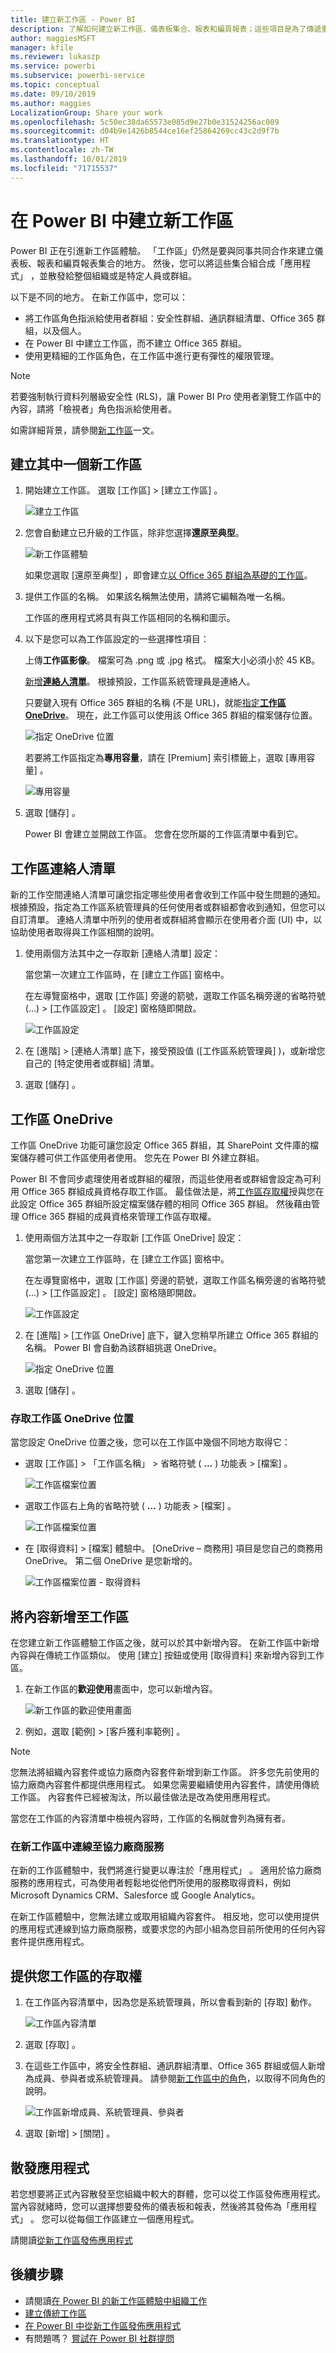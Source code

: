 ```yaml
---
title: 建立新工作區 - Power BI
description: 了解如何建立新工作區、儀表板集合、報表和編頁報表；這些項目是為了傳遞重要計量給您的組織而建置。
author: maggiesMSFT
manager: kfile
ms.reviewer: lukaszp
ms.service: powerbi
ms.subservice: powerbi-service
ms.topic: conceptual
ms.date: 09/10/2019
ms.author: maggies
LocalizationGroup: Share your work
ms.openlocfilehash: 5c50ec38da65573e085d9e27b0e31524256ac009
ms.sourcegitcommit: d04b9e1426b8544ce16ef25864269cc43c2d9f7b
ms.translationtype: HT
ms.contentlocale: zh-TW
ms.lasthandoff: 10/01/2019
ms.locfileid: "71715537"
---
```

# <a name="create-the-new-workspaces-in-power-bi"></a>在 Power BI 中建立新工作區

Power BI 正在引進新工作區體驗。 「工作區」仍然是要與同事共同合作來建立儀表板、報表和編頁報表集合的地方。 然後，您可以將這些集合組合成「應用程式」  ，並散發給整個組織或是特定人員或群組。 

以下是不同的地方。 在新工作區中，您可以：

- 將工作區角色指派給使用者群組：安全性群組、通訊群組清單、Office 365 群組，以及個人。
- 在 Power BI 中建立工作區，而不建立 Office 365 群組。
- 使用更精細的工作區角色，在工作區中進行更有彈性的權限管理。

> [!NOTE]
> 若要強制執行資料列層級安全性 (RLS)，讓 Power BI Pro 使用者瀏覽工作區中的內容，請將「檢視者」角色指派給使用者。

如需詳細背景，請參閱[新工作區](service-new-workspaces.md)一文。

## <a name="create-one-of-the-new-workspaces"></a>建立其中一個新工作區

1. 開始建立工作區。 選取 [工作區]   > [建立工作區]  。
   
     ![建立工作區](media/service-create-the-new-workspaces/power-bi-workspace-create.png)

2. 您會自動建立已升級的工作區，除非您選擇**還原至典型**。
   
     ![新工作區體驗](media/service-create-the-new-workspaces/power-bi-new-workspace.png)
     
     如果您選取 [還原至典型]  ，即會建立[以 Office 365 群組為基礎的工作區](service-create-workspaces.md)。 

2. 提供工作區的名稱。 如果該名稱無法使用，請將它編輯為唯一名稱。
   
     工作區的應用程式將具有與工作區相同的名稱和圖示。
   
1. 以下是您可以為工作區設定的一些選擇性項目：

    上傳**工作區影像**。 檔案可為 .png 或 .jpg 格式。 檔案大小必須小於 45 KB。
    
    [新增**連絡人清單**](#workspace-contact-list)。 根據預設，工作區系統管理員是連絡人。 
    
    只要鍵入現有 Office 365 群組的名稱 (不是 URL)，就能[指定**工作區 OneDrive**](#workspace-onedrive)。 現在，此工作區可以使用該 Office 365 群組的檔案儲存位置。 

    ![指定 OneDrive 位置](media/service-create-the-new-workspaces/power-bi-new-workspace-onedrive.png)

    若要將工作區指定為**專用容量**，請在 [Premium]  索引標籤上，選取 [專用容量]  。
     
    ![專用容量](media/service-create-the-new-workspaces/power-bi-workspace-premium.png)

1. 選取 [儲存]  。

    Power BI 會建立並開啟工作區。 您會在您所屬的工作區清單中看到它。 

## <a name="workspace-contact-list"></a>工作區連絡人清單

新的工作空間連絡人清單可讓您指定哪些使用者會收到工作區中發生問題的通知。 根據預設，指定為工作區系統管理員的任何使用者或群組都會收到通知，但您可以自訂清單。 連絡人清單中所列的使用者或群組將會顯示在使用者介面 (UI) 中，以協助使用者取得與工作區相關的說明。

1. 使用兩個方法其中之一存取新 [連絡人清單]  設定：

    當您第一次建立工作區時，在 [建立工作區]  窗格中。

    在左導覽窗格中，選取 [工作區]  旁邊的箭號，選取工作區名稱旁邊的省略符號 (...) > [工作區設定]  。 [設定]  窗格隨即開啟。

    ![工作區設定](media/service-create-the-new-workspaces/power-bi-workspace-new-settings.png)

2. 在 [進階]   > [連絡人清單]  底下，接受預設值 ([工作區系統管理員]  )，或新增您自己的 [特定使用者或群組]  清單。 
3. 選取 [儲存]  。

## <a name="workspace-onedrive"></a>工作區 OneDrive

工作區 OneDrive 功能可讓您設定 Office 365 群組，其 SharePoint 文件庫的檔案儲存體可供工作區使用者使用。 您先在 Power BI 外建立群組。 

Power BI 不會同步處理使用者或群組的權限，而這些使用者或群組會設定為可利用 Office 365 群組成員資格存取工作區。 最佳做法是，將[工作區存取權](#give-access-to-your-workspace)授與您在此設定 Office 365 群組所設定檔案儲存體的相同 Office 365 群組。 然後藉由管理 Office 365 群組的成員資格來管理工作區存取權。 

1. 使用兩個方法其中之一存取新 [工作區 OneDrive]  設定：

    當您第一次建立工作區時，在 [建立工作區]  窗格中。

    在左導覽窗格中，選取 [工作區]  旁邊的箭號，選取工作區名稱旁邊的省略符號 (...) > [工作區設定]  。 [設定]  窗格隨即開啟。

    ![工作區設定](media/service-create-the-new-workspaces/power-bi-workspace-new-settings.png)

2. 在 [進階]   > [工作區 OneDrive]  底下，鍵入您稍早所建立 Office 365 群組的名稱。 Power BI 會自動為該群組挑選 OneDrive。

    ![指定 OneDrive 位置](media/service-create-the-new-workspaces/power-bi-new-workspace-onedrive.png)

3. 選取 [儲存]  。

### <a name="access-the-workspace-onedrive-location"></a>存取工作區 OneDrive 位置

當您設定 OneDrive 位置之後，您可以在工作區中幾個不同地方取得它：

- 選取 [工作區]   > 「工作區名稱」  > 省略符號 ( **...** ) 功能表 > [檔案]  。 

    ![工作區檔案位置](media/service-new-workspaces/power-bi-new-workspace-files.png)

- 選取工作區右上角的省略符號 ( **...** ) 功能表 > [檔案]  。

    ![工作區檔案位置](media/service-create-the-new-workspaces/power-bi-new-workspace-files-ellipsis.png)
    
- 在 [取得資料]   > [檔案]  體驗中。 [OneDrive – 商務用]  項目是您自己的商務用 OneDrive。 第二個 OneDrive 是您新增的。

    ![工作區檔案位置 - 取得資料](media/service-create-the-new-workspaces/power-bi-new-workspace-get-data-onedrive.png)

## <a name="add-content-to-your-workspace"></a>將內容新增至工作區

在您建立新工作區體驗工作區之後，就可以於其中新增內容。 在新工作區中新增內容與在傳統工作區類似。 使用 [建立] 按鈕或使用 [取得資料] 來新增內容到工作區。

1. 在新工作區的**歡迎使用**畫面中，您可以新增內容。 

    ![新工作區的歡迎使用畫面](media/service-create-the-new-workspaces/power-bi-workspace-get-data.png)

1. 例如，選取 [範例]   > [客戶獲利率範例]  。

> [!NOTE]
> 您無法將組織內容套件或協力廠商內容套件新增到新工作區。 許多您先前使用的協力廠商內容套件都提供應用程式。 如果您需要繼續使用內容套件，請使用傳統工作區。 內容套件已經被淘汰，所以最佳做法是改為使用應用程式。

當您在工作區的內容清單中檢視內容時，工作區的名稱就會列為擁有者。

### <a name="connecting-to-third-party-services-in-new-workspaces"></a>在新工作區中連線至協力廠商服務

在新的工作區體驗中，我們將進行變更以專注於「應用程式」  。 適用於協力廠商服務的應用程式，可為使用者輕鬆地從他們所使用的服務取得資料，例如 Microsoft Dynamics CRM、Salesforce 或 Google Analytics。

在新工作區體驗中，您無法建立或取用組織內容套件。 相反地，您可以使用提供的應用程式連線到協力廠商服務，或要求您的內部小組為您目前所使用的任何內容套件提供應用程式。 

## <a name="give-access-to-your-workspace"></a>提供您工作區的存取權

1. 在工作區內容清單中，因為您是系統管理員，所以會看到新的 [存取]  動作。

    ![工作區內容清單](media/service-create-the-new-workspaces/power-bi-new-workspace-files-ellipsis.png)

1. 選取 [存取]  。

1. 在這些工作區中，將安全性群組、通訊群組清單、Office 365 群組或個人新增為成員、參與者或系統管理員。 請參閱[新工作區中的角色](service-new-workspaces.md#roles-in-the-new-workspaces)，以取得不同角色的說明。

    ![工作區新增成員、系統管理員、參與者](media/service-create-the-new-workspaces/power-bi-workspace-add-members.png)

9. 選取 [新增]   > [關閉]  。


## <a name="distribute-an-app"></a>散發應用程式

若您想要將正式內容散發至您組織中較大的群體，您可以從工作區發佈應用程式。  當內容就緒時，您可以選擇想要發佈的儀表板和報表，然後將其發佈為「應用程式」  。 您可以從每個工作區建立一個應用程式。

請閱讀[從新工作區發佈應用程式](service-create-distribute-apps.md)

## <a name="next-steps"></a>後續步驟
* 請閱讀[在 Power BI 的新工作區體驗中組織工作](service-new-workspaces.md)
* [建立傳統工作區](service-create-workspaces.md)
* [在 Power BI 中從新工作區發佈應用程式](service-create-distribute-apps.md)
* 有問題嗎？ [嘗試在 Power BI 社群提問](http://community.powerbi.com/)
